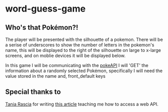 # word-guess-game

## Who's that Pokémon?!

The player will be presented with the silhouette of a pokemon. There will be a serise of underscores to show the number of letters in the pokemon's name, this will be displayed to the right of the silhouette on large to x-large screens, and on moblie devices it will be displayed below.

In this game I will be communicating with the [pokeAPI](https://pokeapi.co/docs/v2.html)
I will 'GET' the information about a randomly selected Pokémon, specifically I will need the value stored in the name and, front_default keys

## Special thanks to

[Tania Rascia](https://mobile.twitter.com/taniarascia) for writing [this article](https://www.taniarascia.com/how-to-connect-to-an-api-with-javascript/) teaching me how to access a web API.
